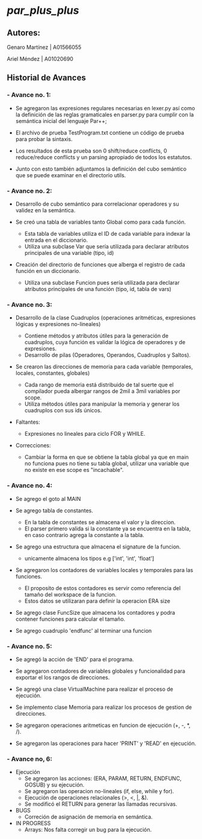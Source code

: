 # *par_plus_plus*

## Autores:

Genaro Martínez | A01566055

Ariel Méndez | A01020690

## Historial de Avances

### - Avance no. 1:

- Se agregaron las expresiones regulares necesarias en lexer.py así como la definición de las reglas gramaticales en parser.py para cumplir con la semántica inicial del lenguaje Par++;

- El archivo de prueba TestProgram.txt contiene un código de prueba para probar la sintaxis.

- Los resultados de esta prueba son 0 shift/reduce conflicts, 0 reduce/reduce conflicts y un parsing apropiado de todos los estatutos.

- Junto con esto también adjuntamos la definición del cubo semántico que se puede examinar en el directorio utils.

### - Avance no. 2:

- Desarrollo de cubo semántico para correlacionar operadores y su validez en la semántica.

- Se creó una tabla de variables tanto Global como para cada función.
  - Esta tabla de variables utiliza el ID de cada variable para indexar la entrada en el diccionario.
  - Utiliza una subclase Var que sería utilizada para declarar atributos principales de una variable (tipo, id)

- Creación del directorio de funciones que alberga el registro de cada función en un diccionario.
  - Utiliza una subclase Funcion pues sería utilizada para declarar atributos principales de una función (tipo, id, tabla de vars)

### - Avance no. 3:

- Desarrollo de la clase Cuadruplos (operaciones aritméticas, expresiones lógicas y expresiones no-lineales)
  - Contiene métodos y atributos útiles para 
    la generación de cuadruplos, cuya función 
    es validar la lógica de operadores y de expresiones.
  - Desarrollo de pilas (Operadores, Operandos, Cuadruplos y Saltos).

- Se crearon las direcciones de memoria para cada variable (temporales, locales, constantes, globales)
  - Cada rango de memoria está distribuido de tal suerte que el compilador pueda albergar rangos de 2mil a 3mil variables
    por scope.
  - Utiliza métodos útiles para manipular la memoria y generar los cuadruplos con sus ids únicos.

- Faltantes: 
  - Expresiones no lineales para ciclo FOR y WHILE.

- Correcciones:
  - Cambiar la forma en que se obtiene la tabla global ya que en main no funciona pues no tiene su tabla global, utilizar una variable que no existe en ese scope es "incachable".

### - Avance no. 4:

- Se agrego el goto al MAIN

- Se agrego tabla de constantes.
  - En la tabla de constantes se almacena el valor y la direccion.
  - El parser primero valida si la constante ya se encuentra en la tabla, en caso contrario agrega la constante a la tabla.

- Se agrego una estructura que almacena el signature de la funcion.
  - unicamente almacena los tipos e.g ['int', 'int', 'float']
  
- Se agregaron los contadores de variables locales y temporales para las funciones. 
  - El proposito de estos contadores es servir como referencia del tamaño del workspace de la funcion.
  - Estos datos se utilizaran para definir la operacion ERA size

- Se agrego clase FuncSize que almacena los contadores y podra contener funciones para calcular el tamaño.

- Se agrego cuadruplo 'endfunc' al terminar una funcion

### - Avance no. 5:

- Se agregó la acción de 'END' para el programa.

- Se agregaron contadores de variables globales y funcionalidad para exportar el los rangos de direcciones.

- Se agregó una clase VirtualMachine para realizar el proceso de ejecución.

- Se implemento clase Memoria para realizar los procesos de gestion de direcciones.

- Se agregaron operaciones aritmeticas en funcion de ejecución (+, -, *, /).

- Se agregaron las operaciones para hacer 'PRINT' y 'READ' en ejecución. 

### - Avance no, 6:

- Ejecución
  - Se agregaron las acciones: (ERA, PARAM, RETURN, ENDFUNC, GOSUB) y su ejecución.
  - Se agregaron las operacion no-lineales (if, else, while y for).
  - Ejecución de operaciones relacionales (>, <, |, &).
  - Se modificó el RETURN para generar las llamadas recursivas.
- BUGS
  - Correción de asignación de memoria en semántica.
- IN PROGRESS
  - Arrays: Nos falta corregir un bug para la ejecución.
